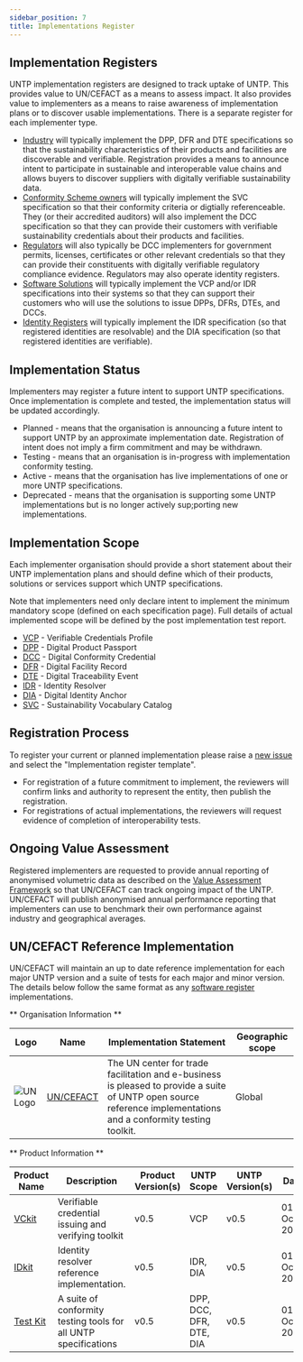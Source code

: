 ```yaml
---
sidebar_position: 7
title: Implementations Register
---
```


## Implementation Registers

UNTP implementation registers are designed to track uptake of UNTP. This provides value to UN/CEFACT as a means to assess impact.  It also provides value to implementers as a means to raise awareness of implementation plans or to discover usable implementations.  There is a separate register for each implementer type.

* [Industry](Industry.md) will typically implement the DPP, DFR and DTE specifications so that the sustainability characteristics of their products and facilities are discoverable and verifiable. Registration provides a means to announce intent to participate in sustainable and interoperable value chains and allows buyers to discover suppliers with digitally verifiable sustainability data.
* [Conformity Scheme owners](SchemeOwners.md) will typically implement the SVC specification so that their conformity criteria or digtially referenceable. They (or their accredited auditors) will also implement the DCC specification so that they can provide their customers with verifiable sustainability credentials about their products and facilities. 
* [Regulators](Regulators.md) will also typically be DCC implementers for government permits, licenses, certificates or other relevant credentials so that they can provide their constituents with digitally verifiable regulatory compliance evidence. Regulators may also operate identity registers.
* [Software Solutions](Software.md) will typically implement the VCP and/or IDR specifications into their systems so that they can support their customers who will use the solutions to issue DPPs, DFRs, DTEs, and DCCs.  
* [Identity Registers](Registers.md) will typically implement the IDR specification (so that registered identities are resolvable) and the DIA specification (so that registered identities are verifiable).

## Implementation Status

Implementers may register a future intent to support UNTP specifications. Once implementation is complete and tested, the implementation status will be updated accordingly.  

* Planned - means that the organisation is announcing a future intent to support UNTP by an approximate implementation date. Registration of intent does not imply a firm commitment and may be withdrawn. 
* Testing - means that an organisation is in-progress with implementation conformity testing.
* Active - means that the organisation has live implementations of one or more UNTP specifications.
* Deprecated - means that the organisation is supporting some UNTP implementations but is no longer actively sup;porting new implementations. 

## Implementation Scope

Each implementer organisation should provide a short statement about their UNTP implementation plans and should define which of their products, solutions or services support which UNTP specifications. 

Note that implementers need only declare intent to implement the minimum mandatory scope (defined on each specification page). Full details of actual implemented scope will be defined by the post implementation test report.

* [VCP](../specification/VerifiableCredentials) - Verifiable Credentials Profile
* [DPP](../specification/DigitalProductPassport.md) - Digital Product Passport
* [DCC](../specification/ConformityCredential.md) - Digital Conformity Credential
* [DFR](../specification/DigitalFacilityRecord.md) - Digital Facility Record
* [DTE](../specification/DigitalTraceabilityEvents.md) - Digital Traceability Event
* [IDR](../specification/IdentityResolver.md) - Identity Resolver
* [DIA](../specification/IdentityResolver.md) - Digital Identity Anchor
* [SVC](../specification/SustainabilityVocabularyCatalog.md) - Sustainability Vocabulary Catalog

## Registration Process

To register your current or planned implementation please raise a [new issue](https://github.com/uncefact/spec-untp/issues) and select the "Implementation register template". 

* For registration of a future commitment to implement, the reviewers will confirm links and authority to represent the entity, then publish the registration.
* For registrations of actual implementations, the reviewers will request evidence of completion of interoperability tests. 

## Ongoing Value Assessment

Registered implementers are requested to provide annual reporting of anonymised volumetric data as described on the [Value Assessment Framework](../business-case/ValueAssessmentFramework.md) so that UN/CEFACT can track ongoing impact of the UNTP. UN/CEFACT will publish anonymised annual performance reporting that implementers can use to benchmark their own performance against industry and geographical averages.  

## UN/CEFACT Reference Implementation

UN/CEFACT will maintain an up to date reference implementation for each major UNTP version and a suite of tests for each major and minor version.  The details below follow the same format as any [software register](Software.md) implementations.  

** Organisation Information **

|Logo|Name|Implementation Statement|Geographic scope|
|--|--|--|--|
|![UN Logo](/img/implementations/uncefact/logo.png)|[UN/CEFACT](https://unece.org/trade/uncefact)|The UN center for trade facilitation and e-business is pleased to provide a suite of UNTP open source reference implementations and a conformity testing toolkit.|Global|

** Product Information **

|Product Name|Description|Product Version(s)|UNTP Scope|UNTP Version(s)|Date|Test Report|
|--|--|--|--|--|--|--|
|[VCkit](https://github.com/uncefact/project-vckit)|Verifiable credential issuing and verifying toolkit| v0.5 |VCP|v0.5|01-Oct-2025|TBA |
|[IDkit](https://github.com/uncefact/project-identity-resolver)|Identity resolver reference implementation.|v0.5|IDR, DIA|v0.5|01-Oct-2025|TBA|
|[Test Kit](https://uncefact.github.io/tests-untp/)|A suite of conformity testing tools for all UNTP specifications|v0.5|DPP, DCC, DFR, DTE, DIA|v0.5|01-Oct-2025|TBA|


